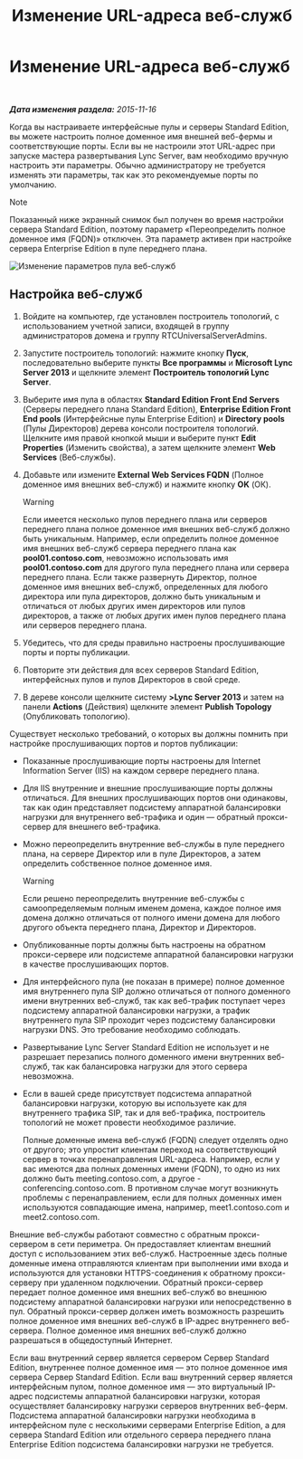 ﻿---
title: Изменение URL-адреса веб-служб
TOCTitle: Изменение URL-адреса веб-служб
ms:assetid: 4cee37c0-3b99-4207-997f-bf4229d760c0
ms:mtpsurl: https://technet.microsoft.com/ru-ru/library/Gg520992(v=OCS.15)
ms:contentKeyID: 49309708
ms.date: 05/19/2016
mtps_version: v=OCS.15
ms.translationtype: HT
---

# Изменение URL-адреса веб-служб

 

_**Дата изменения раздела:** 2015-11-16_

Когда вы настраиваете интерфейсные пулы и серверы Standard Edition, вы можете настроить полное доменное имя внешней веб-фермы и соответствующие порты. Если вы не настроили этот URL-адрес при запуске мастера развертывания Lync Server, вам необходимо вручную настроить эти параметры. Обычно администратору не требуется изменять эти параметры, так как это рекомендуемые порты по умолчанию.

> [!note]  
> Показанный ниже экранный снимок был получен во время настройки сервера Standard Edition, поэтому параметр «Переопределить полное доменное имя (FQDN)» отключен. Эта параметр активен при настройке сервера Enterprise Edition в пуле переднего плана.

![Изменение параметров пула веб-служб](images/Gg520992.fbdf5cc9-479a-463f-bb1d-53575ecdfc9d(OCS.15).jpg "Изменение параметров пула веб-служб")

## Настройка веб-служб

1.  Войдите на компьютер, где установлен построитель топологий, с использованием учетной записи, входящей в группу администраторов домена и группу RTCUniversalServerAdmins.

2.  Запустите построитель топологий: нажмите кнопку **Пуск**, последовательно выберите пункты **Все программы** и **Microsoft Lync Server 2013** и щелкните элемент **Построитель топологий Lync Server**.

3.  Выберите имя пула в областях **Standard Edition Front End Servers** (Серверы переднего плана Standard Edition), **Enterprise Edition Front End pools** (Интерфейсные пулы Enterprise Edition) и **Directory pools** (Пулы Директоров) дерева консоли построителя топологий. Щелкните имя правой кнопкой мыши и выберите пункт **Edit Properties** (Изменить свойства), а затем щелкните элемент **Web Services** (Веб-службы).

4.  Добавьте или измените **External Web Services FQDN** (Полное доменное имя внешних веб-служб) и нажмите кнопку **OK** (ОК).
    
    > [!warning]  
    > Если имеется несколько пулов переднего плана или серверов переднего плана полное доменное имя внешних веб-служб должно быть уникальным. Например, если определить полное доменное имя внешних веб-служб сервера переднего плана как <strong>pool01.contoso.com</strong>, невозможно использовать имя <strong>pool01.contoso.com</strong> для другого пула переднего плана или сервера переднего плана. Если также развернуть Директор, полное доменное имя внешних веб-служб, определенных для любого директора или пула директоров, должно быть уникальным и отличаться от любых других имен директоров или пулов директоров, а также от любых других имен пулов переднего плана или серверов переднего плана.

5.  Убедитесь, что для среды правильно настроены прослушивающие порты и порты публикации.

6.  Повторите эти действия для всех серверов Standard Edition, интерфейсных пулов и пулов Директоров в свой среде.

7.  В дереве консоли щелкните систему **\>Lync Server 2013** и затем на панели **Actions** (Действия) щелкните элемент **Publish Topology** (Опубликовать топологию).

Существует несколько требований, о которых вы должны помнить при настройке прослушивающих портов и портов публикации:

  - Показанные прослушивающие порты настроены для Internet Information Server (IIS) на каждом сервере переднего плана.

  - Для IIS внутренние и внешние прослушивающие порты должны отличаться. Для внешних прослушивающих портов они одинаковы, так как один представляет подсистему аппаратной балансировки нагрузки для внутреннего веб-трафика и один — обратный прокси-сервер для внешнего веб-трафика.

  - Можно переопределить внутренние веб-службы в пуле переднего плана, на сервере Директор или в пуле Директоров, а затем определить собственное полное доменное имя.
    
    > [!warning]  
    > Если решено переопределить внутренние веб-службы с самоопределяемым полным именем домена, каждое полное имя домена должно отличаться от полного имени домена для любого другого объекта переднего плана, Директор и Директоров.

  - Опубликованные порты должны быть настроены на обратном прокси-сервере или подсистеме аппаратной балансировки нагрузки в качестве прослушивающих портов.

  - Для интерфейсного пула (не показан в примере) полное доменное имя внутреннего пула SIP должно отличаться от полного доменного имени внутренних веб-служб, так как веб-трафик поступает через подсистему аппаратной балансировки нагрузки, а трафик внутреннего пула SIP проходит через подсистему балансировки нагрузки DNS. Это требование необходимо соблюдать.

  - Развертывание Lync Server Standard Edition не использует и не разрешает перезапись полного доменного имени внутренних веб-служб, так как балансировка нагрузки для этого сервера невозможна.

  - Если в вашей среде присутствует подсистема аппаратной балансировки нагрузки, которую вы используете как для внутреннего трафика SIP, так и для веб-трафика, построитель топологий не может провести необходимое различие.
    
    Полные доменные имена веб-служб (FQDN) следует отделять одно от другого; это упростит клиентам переход на соответствующий сервер в точках перенаправления URL-адреса. Например, если у вас имеются два полных доменных имени (FQDN), то одно из них должно быть meeting.contoso.com, а другое - conferencing.contoso.com. В противном случае могут возникнуть проблемы с перенаправлением, если для полных доменных имен используются совпадающие имена, например, meet1.contoso.com и meet2.contoso.com.

Внешние веб-службы работают совместно с обратным прокси-сервером в сети периметра. Он предоставляет клиентам внешний доступ с использованием этих веб-служб. Настроенные здесь полные доменные имена отправляются клиентам при выполнении ими входа и используются для установки HTTPS-соединения к обратному прокси-серверу при удаленном подключении. Обратный прокси-сервер передает полное доменное имя внешних веб-служб во внешнюю подсистему аппаратной балансировки нагрузки или непосредственно в пул. Обратный прокси-сервер должен иметь возможность разрешить полное доменное имя внешних веб-служб в IP-адрес внутреннего веб-сервера. Полное доменное имя внешних веб-служб должно разрешаться в общедоступный Интернет.

Если ваш внутренний сервер является сервером Сервер Standard Edition, внутреннее полное доменное имя — это полное доменное имя сервера Сервер Standard Edition. Если ваш внутренний сервер является интерфейсным пулом, полное доменное имя — это виртуальный IP-адрес подсистемы аппаратной балансировки нагрузки, которая осуществляет балансировку нагрузки серверов внутренних веб-ферм. Подсистема аппаратной балансировки нагрузки необходима в интерфейсном пуле с несколькими серверами Enterprise Edition, а для сервера Standard Edition или отдельного сервера переднего плана Enterprise Edition подсистема балансировки нагрузки не требуется.

